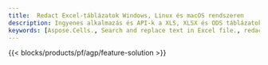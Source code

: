 ```yaml
---
title:  Redact Excel-táblázatok Windows, Linux és macOS rendszeren
description: Ingyenes alkalmazás és API-k a XLS, XLSX és ODS táblázatok bizalmas információinak törléséhez
keywords: [Aspose.Cells., Search and replace text in Excel file., redact Excel file., edit Excel file., Excel file redaction., Search and replace string in Excel file]
---
```

{{< blocks/products/pf/agp/feature-solution >}} 

